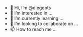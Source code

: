 - 👋 Hi, I’m @diegopts
- 👀 I’m interested in ...
- 🌱 I’m currently learning ...
- 💞️ I’m looking to collaborate on ...
- 📫 How to reach me ...

<!---
diegopts/diegopts is a ✨ special ✨ repository because its `README.md` (this file) appears on your GitHub profile.
You can click the Preview link to take a look at your changes.
--->
